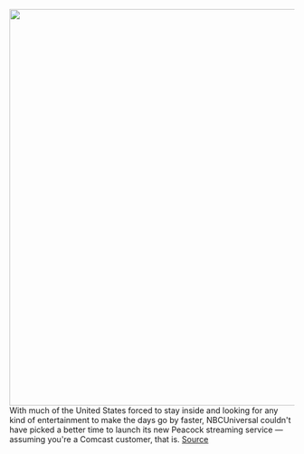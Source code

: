 <img src='https://cdn.vox-cdn.com/thumbor/zT_civDOfA8RJzQ3qv8cNEAceQ8=/0x0:3840x2160/1200x800/filters:focal(1613x773:2227x1387)/cdn.vox-cdn.com/uploads/chorus_image/image/66652174/peacock_channels.0.jpg' width='700px' /><br/>
With much of the United States forced to stay inside and looking for any kind of entertainment to make the days go by faster, NBCUniversal couldn't have picked a better time to launch its new Peacock streaming service — assuming you're a Comcast customer, that is.
<a href='https://www.theverge.com/2020/4/14/21220728/peacock-streaming-service-launch-date-price-comcast-xfinity-flex'> Source <a/>